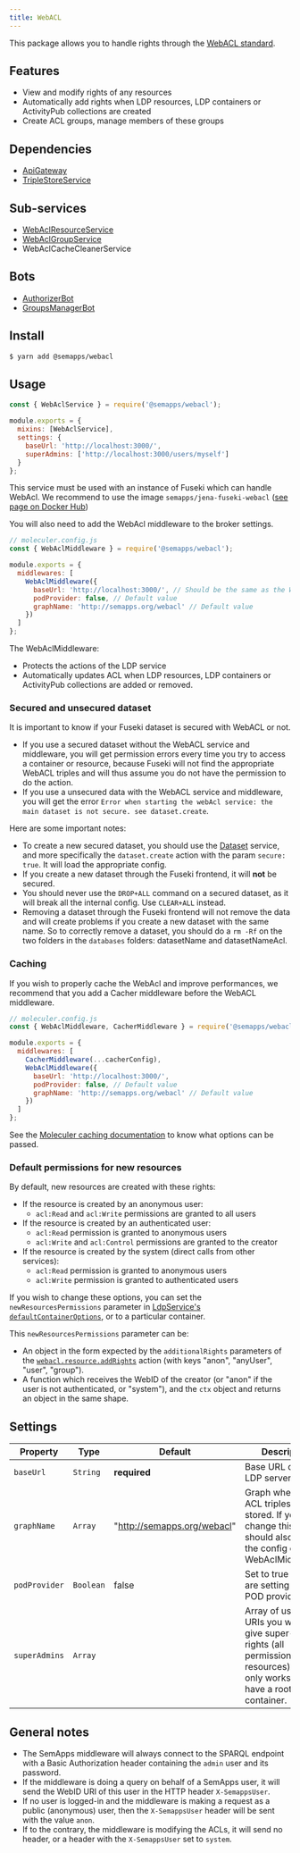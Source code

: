 ```yaml
---
title: WebACL
---
```


This package allows you to handle rights through the [WebACL standard](https://github.com/solid/web-access-control-spec).

## Features

- View and modify rights of any resources
- Automatically add rights when LDP resources, LDP containers or ActivityPub collections are created
- Create ACL groups, manage members of these groups

## Dependencies

- [ApiGateway](https://moleculer.services/docs/0.14/moleculer-web.html)
- [TripleStoreService](../triplestore)

## Sub-services

- [WebAclResourceService](resource.md)
- [WebAclGroupService](group.md)
- WebAclCacheCleanerService

## Bots

- [AuthorizerBot](authorizer.md)
- [GroupsManagerBot](groups-manager.md)

## Install

```bash
$ yarn add @semapps/webacl
```

## Usage

```js
const { WebAclService } = require('@semapps/webacl');

module.exports = {
  mixins: [WebAclService],
  settings: {
    baseUrl: 'http://localhost:3000/',
    superAdmins: ['http://localhost:3000/users/myself']
  }
};
```

This service must be used with an instance of Fuseki which can handle WebAcl.
We recommend to use the image `semapps/jena-fuseki-webacl` ([see page on Docker Hub](https://hub.docker.com/r/semapps/jena-fuseki-webacl))

You will also need to add the WebAcl middleware to the broker settings.

```js
// moleculer.config.js
const { WebAclMiddleware } = require('@semapps/webacl');

module.exports = {
  middlewares: [
    WebAclMiddleware({
      baseUrl: 'http://localhost:3000/', // Should be the same as the WebAclService
      podProvider: false, // Default value
      graphName: 'http://semapps.org/webacl' // Default value
    })
  ]
};
```

The WebAclMiddleware:

- Protects the actions of the LDP service
- Automatically updates ACL when LDP resources, LDP containers or ActivityPub collections are added or removed.

### Secured and unsecured dataset

It is important to know if your Fuseki dataset is secured with WebACL or not.

- If you use a secured dataset without the WebACL service and middleware, you will get permission errors every time you try to access a container or resource, because Fuseki will not find the appropriate WebACL triples and will thus assume you do not have the permission to do the action.
- If you use a unsecured data with the WebACL service and middleware, you will get the error `Error when starting the webAcl service: the main dataset is not secure. see dataset.create`.

Here are some important notes:

- To create a new secured dataset, you should use the [Dataset](../triplestore/dataset.md) service, and more specifically the `dataset.create` action with the param `secure: true`. It will load the appropriate config.
- If you create a new dataset through the Fuseki frontend, it will **not** be secured.
- You should never use the `DROP+ALL` command on a secured dataset, as it will break all the internal config. Use `CLEAR+ALL` instead.
- Removing a dataset through the Fuseki frontend will not remove the data and will create problems if you create a new dataset with the same name. So to correctly remove a dataset, you should do a `rm -Rf` on the two folders in the `databases` folders: datasetName and datasetNameAcl.

### Caching

If you wish to properly cache the WebAcl and improve performances, we recommend that you add a Cacher middleware before the WebACL middleware.

```js
// moleculer.config.js
const { WebAclMiddleware, CacherMiddleware } = require('@semapps/webacl');

module.exports = {
  middlewares: [
    CacherMiddleware(...cacherConfig),
    WebAclMiddleware({
      baseUrl: 'http://localhost:3000/',
      podProvider: false, // Default value
      graphName: 'http://semapps.org/webacl' // Default value
    })
  ]
};
```

See the [Moleculer caching documentation](https://moleculer.services/docs/0.14/caching.html) to know what options can be passed.

### Default permissions for new resources

By default, new resources are created with these rights:

- If the resource is created by an anonymous user:
  - `acl:Read` and `acl:Write` permissions are granted to all users
- If the resource is created by an authenticated user:
  - `acl:Read` permission is granted to anonymous users
  - `acl:Write` and `acl:Control` permissions are granted to the creator
- If the resource is created by the system (direct calls from other services):
  - `acl:Read` permission is granted to anonymous users
  - `acl:Write` permission is granted to authenticated users

If you wish to change these options, you can set the `newResourcesPermissions` parameter in [LdpService's `defaultContainerOptions`](../ldp#settings), or to a particular container.

This `newResourcesPermissions` parameter can be:

- An object in the form expected by the `additionalRights` parameters of the [`webacl.resource.addRights`](resource.md#addrights) action (with keys "anon", "anyUser", "user", "group").
- A function which receives the WebID of the creator (or "anon" if the user is not authenticated, or "system"), and the `ctx` object and returns an object in the same shape.

## Settings

| Property      | Type      | Default                     | Description                                                                                                                                     |
| ------------- | --------- | --------------------------- | ----------------------------------------------------------------------------------------------------------------------------------------------- |
| `baseUrl`     | `String`  | **required**                | Base URL of the LDP server                                                                                                                      |
| `graphName`   | `Array`   | "http://semapps.org/webacl" | Graph where the ACL triples are stored. If you change this, you should also change the config of the WebAclMiddleware.                          |
| `podProvider` | `Boolean` | false                       | Set to true if you are setting up a POD provider.                                                                                               |
| `superAdmins` | `Array`   |                             | Array of users' URIs you want to give super-admins rights (all permissions on all resources). This only works if you have a root LDP container. |

## General notes

- The SemApps middleware will always connect to the SPARQL endpoint with a Basic Authorization header containing the `admin` user and its password.
- If the middleware is doing a query on behalf of a SemApps user, it will send the WebID URI of this user in the HTTP header `X-SemappsUser`.
- If no user is logged-in and the middleware is making a request as a public (anonymous) user, then the `X-SemappsUser` header will be sent with the value `anon`.
- If to the contrary, the middleware is modifying the ACLs, it will send no header, or a header with the `X-SemappsUser` set to `system`.

